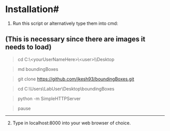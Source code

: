 # Installation#

1. Run this script or alternatively type them into cmd:


 (This is necessary since there are images it needs to load)
 ---
 
 > cd C:\\\<yourUserNameHere>\\\<user>\\\Desktop

 > md boundingBoxes

 > git clone https://github.com/jkesh93/boundingBoxes.git 

 > cd C:\Users\LabUser\Desktop\boundingBoxes

 > python -m SimpleHTTPServer

 > pause

 ---
 
2. Type in localhost:8000 into your web browser of choice.